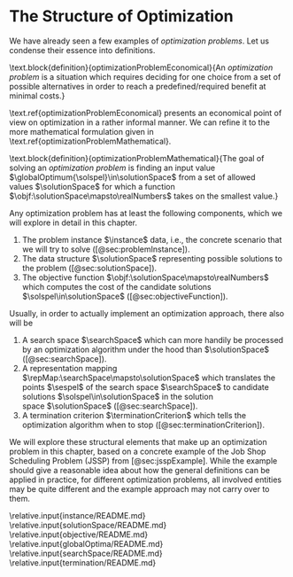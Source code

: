 # The Structure of Optimization

We have already seen a few examples of *optimization problems*.
Let us condense their essence into definitions.

\text.block{definition}{optimizationProblemEconomical}{An *optimization problem* is a situation which requires deciding for one choice from a set of possible alternatives in order to reach a predefined/required benefit at minimal costs.}

\text.ref{optimizationProblemEconomical} presents an economical point of view on optimization in a rather informal manner.
We can refine it to the more mathematical formulation given in \text.ref{optimizationProblemMathematical}.

\text.block{definition}{optimizationProblemMathematical}{The goal of solving an *optimization problem* is finding an input value $\globalOptimum{\solspel}\in\solutionSpace$ from a set of allowed values&nbsp;$\solutionSpace$ for which a function $\objf:\solutionSpace\mapsto\realNumbers$ takes on the smallest value.}

Any optimization problem has at least the following components, which we will explore in detail in this chapter.

1. The problem instance&nbsp;$\instance$ data, i.e., the concrete scenario that we will try to solve ([@sec:problemInstance]).
2. The data structure $\solutionSpace$ representing possible solutions to the problem ([@sec:solutionSpace]).
3. The objective function $\objf:\solutionSpace\mapsto\realNumbers$ which computes the cost of the candidate solutions $\solspel\in\solutionSpace$ ([@sec:objectiveFunction]).

Usually, in order to actually implement an optimization approach, there also will be

1. A search space&nbsp;$\searchSpace$ which can more handily be processed by an optimization algorithm under the hood than&nbsp;$\solutionSpace$ ([@sec:searchSpace]).
2. A representation mapping $\repMap:\searchSpace\mapsto\solutionSpace$ which translates the points&nbsp;$\sespel$ of the search space&nbsp;$\searchSpace$ to candidate solutions&nbsp;$\solspel\in\solutionSpace$ in the solution space&nbsp;$\solutionSpace$ ([@sec:searchSpace]).
4. A termination criterion&nbsp;$\terminationCriterion$ which tells the optimization algorithm when to stop ([@sec:terminationCriterion]).

We will explore these structural elements that make up an optimization problem in this chapter, based on a concrete example of the Job Shop Scheduling Problem (JSSP) from [@sec:jsspExample].
While the example should give a reasonable idea about how the general definitions can be applied in practice, for different optimization problems, all involved entities may be quite different and the example approach may not carry over to them.

\relative.input{instance/README.md}
\relative.input{solutionSpace/README.md}
\relative.input{objective/README.md}
\relative.input{globalOptima/README.md}
\relative.input{searchSpace/README.md}
\relative.input{termination/README.md}